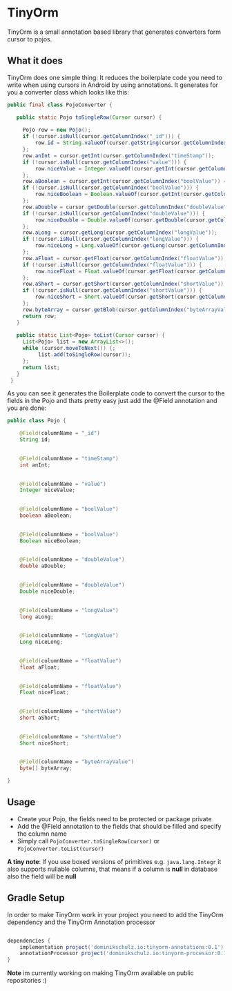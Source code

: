# TinyOrm
TinyOrm is a small annotation based library that generates converters form cursor to pojos.

## What it does

TinyOrm does one simple thing: It reduces the boilerplate code you need to write when using cursors in Android by using annotations.
It generates for you a converter class which looks like this:

```java
public final class PojoConverter {

   public static Pojo toSingleRow(Cursor cursor) {
   
     Pojo row = new Pojo();
     if (!cursor.isNull(cursor.getColumnIndex("_id"))) {
         row.id = String.valueOf(cursor.getString(cursor.getColumnIndex("_id")));
     };
     row.anInt = cursor.getInt(cursor.getColumnIndex("timeStamp"));
     if (!cursor.isNull(cursor.getColumnIndex("value"))) {
         row.niceValue = Integer.valueOf(cursor.getInt(cursor.getColumnIndex("value")));
     };
     row.aBoolean = cursor.getInt(cursor.getColumnIndex("boolValue")) == 1;
     if (!cursor.isNull(cursor.getColumnIndex("boolValue"))) {
         row.niceBoolean = Boolean.valueOf(cursor.getInt(cursor.getColumnIndex("boolValue")) == 1);
     };
     row.aDouble = cursor.getDouble(cursor.getColumnIndex("doubleValue"));
     if (!cursor.isNull(cursor.getColumnIndex("doubleValue"))) {
         row.niceDouble = Double.valueOf(cursor.getDouble(cursor.getColumnIndex("doubleValue")));
     };
     row.aLong = cursor.getLong(cursor.getColumnIndex("longValue"));
     if (!cursor.isNull(cursor.getColumnIndex("longValue"))) {
         row.niceLong = Long.valueOf(cursor.getLong(cursor.getColumnIndex("longValue")));
     };
     row.aFloat = cursor.getFloat(cursor.getColumnIndex("floatValue"));
     if (!cursor.isNull(cursor.getColumnIndex("floatValue"))) {
         row.niceFloat = Float.valueOf(cursor.getFloat(cursor.getColumnIndex("floatValue")));
     };
     row.aShort = cursor.getShort(cursor.getColumnIndex("shortValue"));
     if (!cursor.isNull(cursor.getColumnIndex("shortValue"))) {
         row.niceShort = Short.valueOf(cursor.getShort(cursor.getColumnIndex("shortValue")));
     };
     row.byteArray = cursor.getBlob(cursor.getColumnIndex("byteArrayValue"));
     return row;
   }
 
   public static List<Pojo> toList(Cursor cursor) {
     List<Pojo> list = new ArrayList<>();
     while (cursor.moveToNext()) {;
          list.add(toSingleRow(cursor));
     };
     return list;
   }
 }
 ```
 
 As you can see it generates the Boilerplate code to convert the cursor to the fields in the Pojo and thats pretty easy just add the @Field annotation and you are done:
 
 ```java
 public class Pojo {
 
     @Field(columnName = "_id")
     String id;
     
 
     @Field(columnName = "timeStamp")
     int anInt;
     
 
     @Field(columnName = "value")
     Integer niceValue;
     
 
     @Field(columnName = "boolValue")
     boolean aBoolean;
     
 
     @Field(columnName = "boolValue")
     Boolean niceBoolean;
     
 
     @Field(columnName = "doubleValue")
     double aDouble;
     
 
     @Field(columnName = "doubleValue")
     Double niceDouble;
     
 
     @Field(columnName = "longValue")
     long aLong;
     
 
     @Field(columnName = "longValue")
     Long niceLong;
     
 
     @Field(columnName = "floatValue")
     float aFloat;
     
 
     @Field(columnName = "floatValue")
     Float niceFloat;
     
 
     @Field(columnName = "shortValue")
     short aShort;
     
 
     @Field(columnName = "shortValue")
     Short niceShort;
     
 
     @Field(columnName = "byteArrayValue")
     byte[] byteArray;
 
 }
 ```
 
 ## Usage
 
 * Create your Pojo, the fields need to be protected or package private
 * Add the @Field annotation to the fields that should be filled and specify the column name
 * Simply call ```PojoConverter.toSingleRow(cursor)``` or ```PojoConverter.toList(cursor)```
 
 **A tiny note**: If you use boxed versions of primitives e.g. ```java.lang.Integr``` it also supports nullable columns, that means if a column is **null** in database also the field will be **null**

## Gradle Setup

In order to make TinyOrm work in your project you need to add the TinyOrm dependency and the TinyOrm Annotation processor

``` groovy

dependencies {
    implementation project('dominikschulz.io:tinyorm-annotations:0.1')
    annotationProcessor project('dominikschulz.io:tinyorm-processor:0.1')
}

```

**Note** im currently working on making TinyOrm available on public repositories :)
